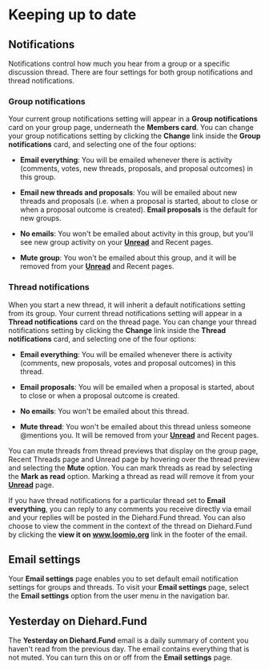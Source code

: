 # Keeping up to date

## Notifications

Notifications control how much you hear from a group or a specific discussion thread. There are four settings for both group notifications and thread notifications.

### Group notifications

Your current group notifications setting will appear in a **Group notifications** card on your group page, underneath the **Members card**. You can change your group notifications setting by clicking the **Change** link inside the **Group notifications** card, and selecting one of the four options:

* **Email everything**: You will be emailed whenever there is activity (comments, votes, new threads, proposals, and proposal outcomes) in this group.

* **Email new threads and proposals**: You will be emailed about new threads and proposals (i.e. when a proposal is started, about to close or when a proposal outcome is created). **Email proposals** is the default for new groups.

* **No emails**: You won't be emailed about activity in this group, but you'll see new group activity on your [**Unread**](reading_diehard_fund.html#unread-threads) and Recent pages.

* **Mute group**: You won't be emailed about this group, and it will be removed from your [**Unread**](reading_diehard_fund.html#unread-threads) and Recent pages.

### Thread notifications

When you start a new thread, it will inherit a default notifications setting from its group. Your current thread notifications setting will appear in a **Thread notifications** card on the thread page. You can change your thread notifications setting by clicking the **Change** link inside the **Thread notifications** card, and selecting one of the four options:


* **Email everything**: You will be emailed whenever there is activity (comments, new proposals, votes and proposal outcomes) in this thread.

* **Email proposals**: You will be emailed when a proposal is started, about to close or when a proposal outcome is created.

* **No emails**: You won't be emailed about this thread.

* **Mute thread**: You won't be emailed about this thread unless someone @mentions you. It will be removed from your [**Unread**](reading_diehard_fund.html#unread-threads) and Recent pages.

You can mute threads from thread previews that display on the group page, Recent Threads page and Unread page by hovering over the thread preview and selecting the **Mute** option. You can mark threads as read by selecting the **Mark as read** option. Marking a thread as read will remove it from your [**Unread**](reading_diehard_fund.html#unread-threads) page.

If you have thread notifications for a particular thread set to **Email everything**, you can reply to any comments you receive directly via email and your replies will be posted in the Diehard.Fund thread. You can also choose to view the comment in the context of the thread on Diehard.Fund by clicking the **view it on www.loomio.org** link in the footer of the email.


## Email settings

Your **Email settings** page enables you to set default email notification settings for groups and threads. To visit your **Email settings** page, select the **Email settings** option from the user menu in the navigation bar.

## Yesterday on Diehard.Fund

The **Yesterday on Diehard.Fund** email is a daily summary of content you haven't read from the previous day. The email contains everything that is not muted. You can turn this on or off from the **Email settings** page.

